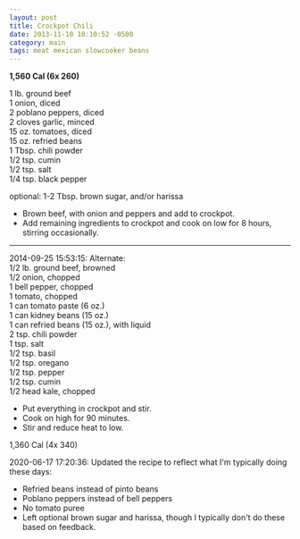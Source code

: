 ```yaml
---
layout: post
title: Crockpot Chili
date: 2013-11-10 10:10:52 -0500
category: main
tags: meat mexican slowcooker beans
---
```

<strong>1,560 Cal (6x 260)</strong>
  
1 lb. ground beef  
1 onion, diced  
2 poblano peppers, diced  
2 cloves garlic, minced  
15 oz. tomatoes, diced  
15 oz. refried beans  
1 Tbsp. chili powder  
1/2 tsp. cumin  
1/2 tsp. salt  
1/4 tsp. black pepper  
  
optional: 1-2 Tbsp. brown sugar, and/or harissa  

  * Brown beef, with onion and peppers and add to crockpot.
  * Add remaining ingredients to crockpot and cook on low for 8 hours, stirring occasionally.


---

2014-09-25 15:53:15: Alternate:  
1/2 lb. ground beef, browned  
1/2 onion, chopped  
1 bell pepper, chopped  
1 tomato, chopped  
1 can tomato paste (6 oz.)  
1 can kidney beans (15 oz.)  
1 can refried beans (15 oz.), with liquid  
2 tsp. chili powder  
1 tsp. salt  
1/2 tsp. basil  
1/2 tsp. oregano  
1/2 tsp. pepper  
1/2 tsp. cumin  
1/2 head kale, chopped

* Put everything in crockpot and stir.
* Cook on high for 90 minutes.
* Stir and reduce heat to low.

1,360 Cal (4x 340)

2020-06-17 17:20:36: Updated the recipe to reflect what I'm typically doing these
days:
* Refried beans instead of pinto beans
* Poblano peppers instead of bell peppers
* No tomato puree
* Left optional brown sugar and harissa, though I typically don't do these based on
  feedback.
